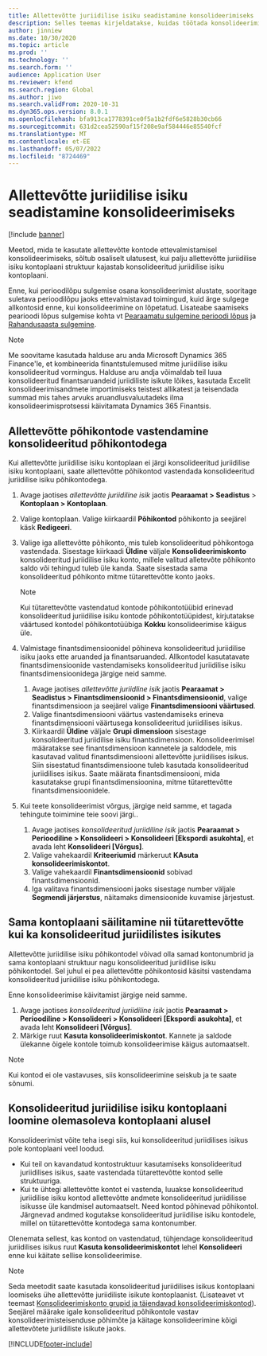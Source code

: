 ```yaml
---
title: Allettevõtte juriidilise isiku seadistamine konsolideerimiseks
description: Selles teemas kirjeldatakse, kuidas töötada konsolideerimisettevõtete kontoplaanidega.
author: jinniew
ms.date: 10/30/2020
ms.topic: article
ms.prod: ''
ms.technology: ''
ms.search.form: ''
audience: Application User
ms.reviewer: kfend
ms.search.region: Global
ms.author: jiwo
ms.search.validFrom: 2020-10-31
ms.dyn365.ops.version: 8.0.1
ms.openlocfilehash: bfa913ca1778391ce0f5a1b2fdf6e5828b30cb66
ms.sourcegitcommit: 631d2cea52590af15f208e9af584446e85540fcf
ms.translationtype: MT
ms.contentlocale: et-EE
ms.lasthandoff: 05/07/2022
ms.locfileid: "8724469"
---
```

# <a name="set-up-a-subsidiary-legal-entity-for-consolidation"></a>Allettevõtte juriidilise isiku seadistamine konsolideerimiseks

[!include [banner](../includes/banner.md)]

Meetod, mida te kasutate allettevõtte kontode ettevalmistamisel konsolideerimiseks, sõltub osaliselt ulatusest, kui palju allettevõtte juriidilise isiku kontoplaani struktuur kajastab konsolideeritud juriidilise isiku kontoplaani.

Enne, kui perioodilõpu sulgemise osana konsolideerimist alustate, sooritage suletava perioodilõpu jaoks ettevalmistavad toimingud, kuid ärge sulgege allkontosid enne, kui konsolideerimine on lõpetatud. Lisateabe saamiseks pearioodi lõpus sulgemise kohta vt [Pearaamatu sulgemine perioodi lõpus](close-general-ledger-at-period-end.md) ja [Rahandusaasta sulgemine](tasks/close-fiscal-year.md).

> [!NOTE]
>  Me soovitame kasutada halduse aru anda Microsoft Dynamics 365 Finance'le, et kombineerida finantstulemused mitme juriidilise isiku konsolideeritud vormingus. Halduse aru andja võimaldab teil luua konsolideeritud finantsaruandeid juriidiliste isikute lõikes, kasutada Excelit konsolideerimisandmete importimiseks teistest allikatest ja teisendada summad mis tahes arvuks aruandlusvaluutadeks ilma konsolideerimisprotsessi käivitamata Dynamics 365 Finantsis.

## <a name="map-subsidiary-main-accounts-to-consolidated-main-accounts"></a>Allettevõtte põhikontode vastendamine konsolideeritud põhikontodega

Kui allettevõtte juriidilise isiku kontoplaan ei järgi konsolideeritud juriidilise isiku kontoplaani, saate allettevõtte põhikontod vastendada konsolideeritud juriidilise isiku põhikontodega.

1. Avage jaotises *allettevõtte juriidiline isik* jaotis **Pearaamat \> Seadistus** \> **Kontoplaan \> Kontoplaan**.
2. Valige kontoplaan. Valige kiirkaardil **Põhikontod** põhikonto ja seejärel käsk **Redigeeri**.
3. Valige iga allettevõtte põhikonto, mis tuleb konsolideeritud põhikontoga vastendada. Sisestage kiirkaadi **Üldine** väljale **Konsolideerimiskonto** konsolideeritud juriidilise isiku konto, millele valitud alletevõte põhikonto saldo või tehingud tuleb üle kanda. Saate sisestada sama konsolideeritud põhikonto mitme tütarettevõtte konto jaoks.

    > [!NOTE]
    > Kui tütarettevõtte vastendatud kontode põhikontotüübid erinevad konsolideeritud juriidilise isiku kontode põhikontotüüpidest, kirjutatakse väärtused kontodel põhikontotüübiga **Kokku** konsolideerimise käigus üle.

4. Valmistage finantsdimensioonidel põhineva konsolideeritud juriidilise isiku jaoks ette aruanded ja finantsaruanded. Allkontodel kasutatavate finantsdimensioonide vastendamiseks konsolideeritud juriidilise isiku finantsdimensioonidega järgige neid samme.

    1. Avage jaotises *allettevõtte juriidline isik* jaotis **Pearaamat \> Seadistus \> Finantsdimensioonid \> Finantsdimensioonid**, valige finantsdimensioon ja seejärel valige **Finantsdimensiooni väärtused**.
    2. Valige finantsdimensiooni väärtus vastendamiseks erineva finantsdimensiooni väärtusega konsolideeritud juriidilises isikus.
    3. Kiirkaardil **Üldine** väljale **Grupi dimensioon** sisestage konsolideeritud juriidilise isiku finantsdimensioon. Konsolideerimisel määratakse see finantsdimensioon kannetele ja saldodele, mis kasutavad valitud finantsdimensiooni allettevõtte juriidilises isikus. Siin sisestatud finantsdimensioone tuleb kasutada konsolideeritud juriidilises isikus. Saate määrata finantsdimensiooni, mida kasutatakse grupi finantsdimensioonina, mitme tütarettevõtte finantsdimensioonidele.

5. Kui teete konsolideerimist võrgus, järgige neid samme, et tagada tehingute toimimine teie soovi järgi..

    1. Avage jaotises *konsolideeritud juriidiline isik* jaotis **Pearaamat \> Perioodiline \> Konsolideeri \> Konsolideeri \[Ekspordi asukohta\]**, et avada leht **Konsolideeri \[Võrgus\]**.
    2. Valige vahekaardil **Kriteeriumid** märkeruut **KAsuta konsolideerimiskontot**.
    3. Valige vahekaardil **Finantsdimensioonid** sobivad finantsdimensioonid.
    4. Iga valitava finantsdimensiooni jaoks sisestage number väljale **Segmendi järjerstus**, näitamaks dimensioonide kuvamise järjestust.

## <a name="maintain-the-same-chart-of-accounts-in-the-subsidiary-and-consolidated-legal-entities"></a>Sama kontoplaani säilitamine nii tütarettevõtte kui ka konsolideeritud juriidilistes isikutes

Allettevõtte juriidilise isiku põhikontodel võivad olla samad kontonumbrid ja sama kontoplaani struktuur nagu konsolideeritud juriidilise isiku põhikontodel. Sel juhul ei pea allettevõtte põhikontosid käsitsi vastendama konsolideeritud juriidilise isiku põhikontodega.

Enne konsolideerimise käivitamist järgige neid samme.

1. Avage jaotises *konsolideeritud juriidiline isik* jaotis **Pearaamat \> Perioodiline \> Konsolideeri \> Konsolideeri \[Ekspordi asukohta\]**, et avada leht **Konsolideeri \[Võrgus\]**.
2. Märkige ruut **Kasuta konsolideerimiskontot**. Kannete ja saldode ülekanne õigele kontole toimub konsolideerimise käigus automaatselt.

> [!NOTE]
> Kui kontod ei ole vastavuses, siis konsolideerimine seiskub ja te saate sõnumi.

## <a name="create-a-chart-of-accounts-for-the-consolidated-legal-entity-based-on-an-existing-chart-of-accounts"></a>Konsolideeritud juriidilise isiku kontoplaani loomine olemasoleva kontoplaani alusel

Konsolideerimist võite teha isegi siis, kui konsolideeritud juriidilises isikus pole kontoplaani veel loodud.

- Kui teil on kavandatud kontostruktuur kasutamiseks konsolideeritud juriidilises isikus, saate vastendada tütarettevõtte kontod selle struktuuriga.
- Kui te ühtegi allettevõtte kontot ei vastenda, luuakse konsolideeritud juriidilise isiku kontod allettevõtte andmete konsolideeritud juriidilisse isikusse üle kandmisel automaatselt. Need kontod põhinevad põhikontol. Järgnevad andmed kogutakse konsolideeritud juriidilise isiku kontodele, millel on tütarettevõtte kontodega sama kontonumber.

Olenemata sellest, kas kontod on vastendatud, tühjendage konsolideeritud juriidilises isikus ruut **Kasuta konsolideerimiskontot** lehel **Konsolideeri** enne kui käitate sellise konsolideerimise.

> [!NOTE]
> Seda meetodit saate kasutada konsolideeritud juriidilises isikus kontoplaani loomiseks ühe allettevõtte juriidiliste isikute kontoplaanist. (Lisateavet vt teemast [Konsolideerimiskonto grupid ja täiendavad konsolideerimiskontod](../budgeting/consolidation-account-groups-consolidation-accounts.md)). Seejärel määrake igale konsolideeritud põhikontole vastav konsolideerimisteisenduse põhimõte ja käitage konsolideerimine kõigi allettevõtete juriidiliste isikute jaoks.


[!INCLUDE[footer-include](../../includes/footer-banner.md)]
